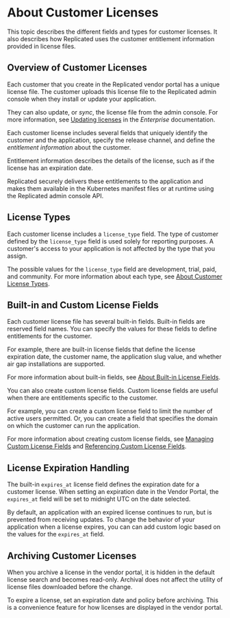 # About Customer Licenses

This topic describes the different fields and types for customer licenses. It also
describes how Replicated uses the customer entitlement information provided in
license files.

## Overview of Customer Licenses

Each customer that you create in the Replicated vendor portal has a unique license
file. The customer uploads this license file to the Replicated admin console when
they install or update your application.

They can also update, or _sync_, the license file from the admin console. For more
information, see [Updating licenses](../enterprise/updating-licenses) in the _Enterprise_
documentation.

Each customer license includes several fields that uniquely identify the customer
and the application, specify the release channel, and define the _entitlement information_
about the customer.

Entitlement information describes the details of the license, such as if the license
has an expiration date.

Replicated securely delivers these entitlements to the application and makes them
available in the Kubernetes manifest files or at runtime using the Replicated admin
console API.

## License Types

Each customer license includes a `license_type` field. The type of customer defined
by the `license_type` field is used solely for reporting purposes. A customer's
access to your application is not affected by the type that you assign.

The possible values for the `license_type` field are development, trial, paid, and
community. For more information about each type, see [About Customer License Types](licenses-about-types).
## Built-in and Custom License Fields

Each customer license file has several built-in fields. Built-in fields are reserved
field names. You can specify the values for these fields to define entitlements
for the customer.

For example, there are built-in license fields that define the license expiration
date, the customer name, the application slug value, and whether air gap installations
are supported.

For more information about built-in fields, see [About Built-in License Fields](licenses-using-builtin-fields).

You can also create custom license fields. Custom license fields are useful when
there are entitlements specific to the customer.

For example, you can create a custom license field to limit the number of active
users permitted. Or, you can create a field that specifies the domain on which
the customer can run the application.

For more information about creating custom license fields, see [Managing Custom License Fields](licenses-adding-custom-fields)
and [Referencing Custom License Fields](licenses-referencing-fields).

## License Expiration Handling

The built-in `expires_at` license field defines the expiration date for a customer license. When setting an expiration date in the Vendor Portal, the `expires_at` field will be set to midnight UTC on the date selected.

By default, an application with an expired license continues to run, but is prevented from receiving updates. To change the behavior of your application when a license expires, you can can add custom logic based on the values for the `expires_at` field.

## Archiving Customer Licenses

When you archive a license in the vendor portal, it is hidden in the default license
search and becomes read-only. Archival does not affect the utility of license files
downloaded before the change.

To expire a license, set an expiration date and policy before archiving.
This is a convenience feature for how licenses are displayed in the vendor portal.
